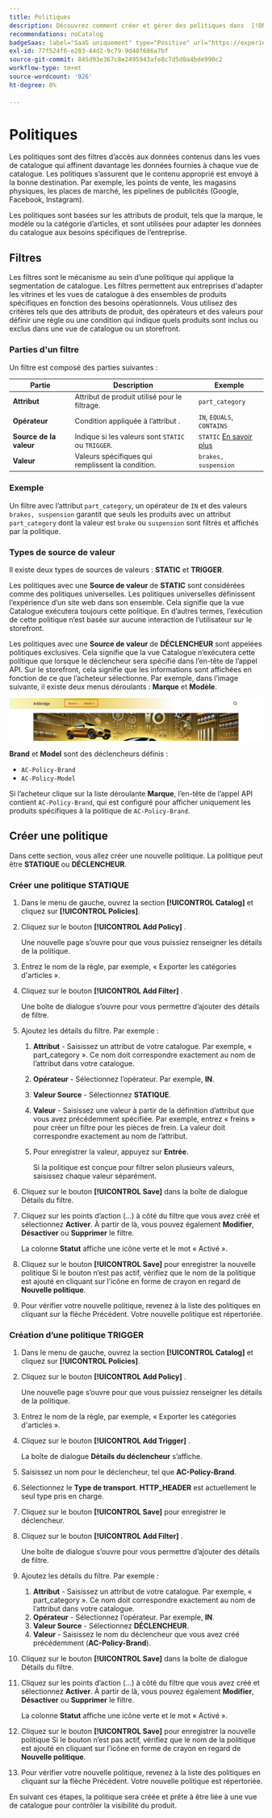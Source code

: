 ```yaml
---
title: Politiques
description: Découvrez comment créer et gérer des politiques dans  [!DNL Adobe Commerce Optimizer].
recommendations: noCatalog
badgeSaas: label="SaaS uniquement" type="Positive" url="https://experienceleague.adobe.com/fr/docs/commerce/user-guides/product-solutions" tooltip="S’applique uniquement aux projets Adobe Commerce as a Cloud Service et Adobe Commerce Optimizer (infrastructure SaaS gérée par Adobe)."
exl-id: 77f524f6-e283-44d2-9c79-9d40f686a7bf
source-git-commit: 845d93e367c8e2495943afe8c7d5d0a4bde990c2
workflow-type: tm+mt
source-wordcount: '926'
ht-degree: 0%

---
```


# Politiques

Les politiques sont des filtres d’accès aux données contenus dans les vues de catalogue qui affinent davantage les données fournies à chaque vue de catalogue. Les politiques s’assurent que le contenu approprié est envoyé à la bonne destination. Par exemple, les points de vente, les magasins physiques, les places de marché, les pipelines de publicités (Google, Facebook, Instagram).

Les politiques sont basées sur les attributs de produit, tels que la marque, le modèle ou la catégorie d’articles, et sont utilisées pour adapter les données du catalogue aux besoins spécifiques de l’entreprise. &#x200B;

## Filtres

Les filtres sont le mécanisme au sein d’une politique qui applique la segmentation de catalogue. Les filtres permettent aux entreprises d&#39;adapter les vitrines et les vues de catalogue à des ensembles de produits spécifiques en fonction des besoins opérationnels. Vous utilisez des critères tels que des attributs de produit, des opérateurs et des valeurs pour définir une règle ou une condition qui indique quels produits sont inclus ou exclus dans une vue de catalogue ou un storefront.

### Parties d&#39;un filtre

Un filtre est composé des parties suivantes :

| Partie | Description | Exemple |
|---|---|---|
| **Attribut** | Attribut de produit utilisé pour le filtrage. | `part_category` |
| **Opérateur** | Condition appliquée à l’attribut . | `IN`, `EQUALS`, `CONTAINS` |
| **Source de la valeur** | Indique si les valeurs sont `STATIC` ou `TRIGGER`. | `STATIC` [En savoir plus](#value-source-types) |
| **Valeur** | Valeurs spécifiques qui remplissent la condition. | `brakes, suspension` |

### Exemple

Un filtre avec l’attribut `part_category`, un opérateur de `IN` et des valeurs `brakes, suspension` garantit que seuls les produits avec un attribut `part_category` dont la valeur est `brake` ou `suspension` sont filtrés et affichés par la politique.

### Types de source de valeur

Il existe deux types de sources de valeurs : **STATIC** et **TRIGGER**.

Les politiques avec une **Source de valeur** de **STATIC** sont considérées comme des politiques universelles. Les politiques universelles définissent l’expérience d’un site web dans son ensemble. Cela signifie que la vue Catalogue exécutera toujours cette politique. En d’autres termes, l’exécution de cette politique n’est basée sur aucune interaction de l’utilisateur sur le storefront.

Les politiques avec une **Source de valeur** de **DÉCLENCHEUR** sont appelées politiques exclusives. Cela signifie que la vue Catalogue n’exécutera cette politique que lorsque le déclencheur sera spécifié dans l’en-tête de l’appel API. Sur le storefront, cela signifie que les informations sont affichées en fonction de ce que l’acheteur sélectionne. Par exemple, dans l’image suivante, il existe deux menus déroulants : **Marque** et **Modèle**.

![Déclencher la source de valeur sur storefront](../assets/policy-trigger.png)

**Brand** et **Model** sont des déclencheurs définis :

- `AC-Policy-Brand`
- `AC-Policy-Model`

Si l’acheteur clique sur la liste déroulante **Marque**, l’en-tête de l’appel API contient `AC-Policy-Brand`, qui est configuré pour afficher uniquement les produits spécifiques à la politique de `AC-Policy-Brand`.

## Créer une politique

Dans cette section, vous allez créer une nouvelle politique. La politique peut être **STATIQUE** ou **DÉCLENCHEUR**.

### Créer une politique STATIQUE

1. Dans le menu de gauche, ouvrez la section **[!UICONTROL Catalog]** et cliquez sur **[!UICONTROL Policies]**.

1. Cliquez sur le bouton **[!UICONTROL Add Policy]** .

   Une nouvelle page s’ouvre pour que vous puissiez renseigner les détails de la politique. &#x200B;

1. Entrez le nom de la règle, par exemple, « Exporter les catégories d&#39;articles ».

1. Cliquez sur le bouton **[!UICONTROL Add Filter]** .

   Une boîte de dialogue s’ouvre pour vous permettre d’ajouter des détails de filtre.

1. Ajoutez les détails du filtre. Par exemple :

   1. **Attribut** - Saisissez un attribut de votre catalogue. Par exemple, « part_category ». Ce nom doit correspondre exactement au nom de l’attribut dans votre catalogue.
   1. **Opérateur** - Sélectionnez l’opérateur. Par exemple, **IN**. &#x200B;
   1. **Valeur Source** - Sélectionnez **STATIQUE**. &#x200B;
   1. **Valeur** - Saisissez une valeur à partir de la définition d’attribut que vous avez précédemment spécifiée. Par exemple, entrez « freins » pour créer un filtre pour les pièces de frein. &#x200B;La valeur doit correspondre exactement au nom de l’attribut.
   1. Pour enregistrer la valeur, appuyez sur **Entrée**.

      Si la politique est conçue pour filtrer selon plusieurs valeurs, saisissez chaque valeur séparément.

1. Cliquez sur le bouton **[!UICONTROL Save]** dans la boîte de dialogue Détails du filtre. &#x200B;

1. Cliquez sur les points d’action (...) à côté du filtre que vous avez créé et sélectionnez **Activer**. À partir de là, vous pouvez également **Modifier**, **Désactiver** ou **Supprimer** le filtre.

   La colonne **Statut** affiche une icône verte et le mot « Activé ».

1. Cliquez sur le bouton **[!UICONTROL Save]** pour enregistrer la nouvelle politique&#x200B; Si le bouton n’est pas actif, vérifiez que le nom de la politique est ajouté en cliquant sur l’icône en forme de crayon en regard de **Nouvelle politique**.

1. Pour vérifier votre nouvelle politique, revenez à la liste des politiques en cliquant sur la flèche Précédent. &#x200B;Votre nouvelle politique est répertoriée.

### Création d’une politique TRIGGER

1. Dans le menu de gauche, ouvrez la section **[!UICONTROL Catalog]** et cliquez sur **[!UICONTROL Policies]**.

1. Cliquez sur le bouton **[!UICONTROL Add Policy]** .

   Une nouvelle page s’ouvre pour que vous puissiez renseigner les détails de la politique. &#x200B;

1. Entrez le nom de la règle, par exemple, « Exporter les catégories d&#39;articles ».

1. Cliquez sur le bouton **[!UICONTROL Add Trigger]** .

   La boîte de dialogue **Détails du déclencheur** s’affiche.

1. Saisissez un nom pour le déclencheur, tel que **AC-Policy-Brand**.

1. Sélectionnez le **Type de transport**. **HTTP_HEADER** est actuellement le seul type pris en charge.

1. Cliquez sur le bouton **[!UICONTROL Save]** pour enregistrer le déclencheur.

1. Cliquez sur le bouton **[!UICONTROL Add Filter]** .

   Une boîte de dialogue s’ouvre pour vous permettre d’ajouter des détails de filtre.

1. Ajoutez les détails du filtre. Par exemple :

   1. **Attribut** - Saisissez un attribut de votre catalogue. Par exemple, « part_category ». Ce nom doit correspondre exactement au nom de l’attribut dans votre catalogue.
   1. **Opérateur** - Sélectionnez l’opérateur. Par exemple, **IN**. &#x200B;
   1. **Valeur Source** - Sélectionnez **DÉCLENCHEUR**. &#x200B;
   1. **Valeur** - Saisissez le nom du déclencheur que vous avez créé précédemment (**AC-Policy-Brand**).

1. Cliquez sur le bouton **[!UICONTROL Save]** dans la boîte de dialogue Détails du filtre. &#x200B;

1. Cliquez sur les points d’action (...) à côté du filtre que vous avez créé et sélectionnez **Activer**. À partir de là, vous pouvez également **Modifier**, **Désactiver** ou **Supprimer** le filtre.

   La colonne **Statut** affiche une icône verte et le mot « Activé ».

1. Cliquez sur le bouton **[!UICONTROL Save]** pour enregistrer la nouvelle politique&#x200B; Si le bouton n’est pas actif, vérifiez que le nom de la politique est ajouté en cliquant sur l’icône en forme de crayon en regard de **Nouvelle politique**.

1. Pour vérifier votre nouvelle politique, revenez à la liste des politiques en cliquant sur la flèche Précédent. &#x200B;Votre nouvelle politique est répertoriée.

En suivant ces étapes, la politique sera créée et prête à être liée à une vue de catalogue pour contrôler la visibilité du produit.
